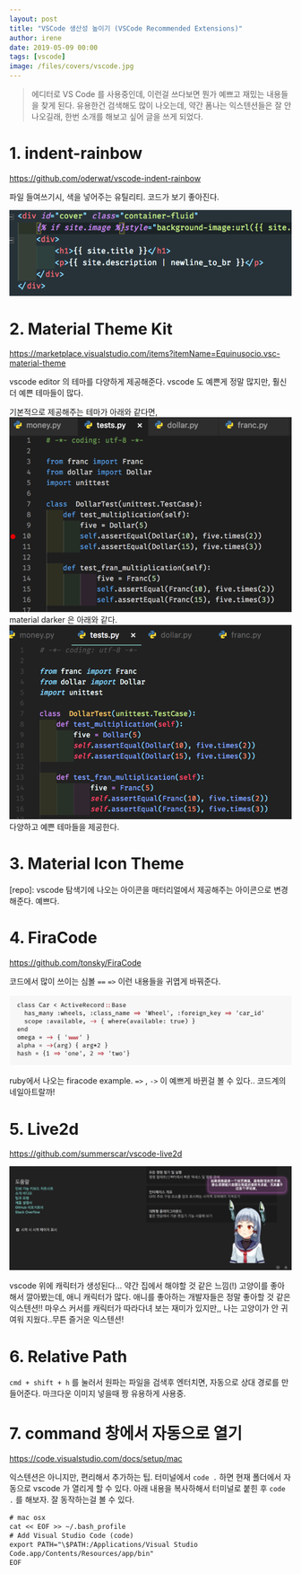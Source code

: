 ```yaml
---
layout: post
title: "VSCode 생산성 높이기 (VSCode Recommended Extensions)"
author: irene
date: 2019-05-09 00:00
tags: [vscode]
image: /files/covers/vscode.jpg
---
```


> 에디터로 VS Code 를 사용중인데, 이런걸 쓰다보면 뭔가 예쁘고 재밌는 내용들을 찾게 된다. 유용한건 검색해도 많이 나오는데, 약간 폼나는 익스텐션들은 잘 안나오길래, 한번 소개를 해보고 싶어 글을 쓰게 되었다. 


# 1. indent-rainbow

<https://github.com/oderwat/vscode-indent-rainbow>

파일 들여쓰기시, 색을 넣어주는 유틸리티. 코드가 보기 좋아진다. 

![들여쓰기 sample](/files/vscode/extensions/indent.png)

# 2. Material Theme Kit

<https://marketplace.visualstudio.com/items?itemName=Equinusocio.vsc-material-theme>

vscode editor 의 테마를 다양하게 제공해준다. vscode 도 예쁜게 정말 많지만, 훨신 더 예쁜 테마들이 많다. 


기본적으로 제공해주는 테마가 아래와 같다면,
![vscode default](/files/vscode/extensions/vscode_darker.png)
material darker 은 아래와 같다. 
![material default](/files/vscode/extensions/material_darker.png)
다양하고 예쁜 테마들을 제공한다. 


# 3. Material Icon Theme

[repo]:
vscode 탐색기에 나오는 아이콘을 매터리얼에서 제공해주는 아이콘으로 변경해준다. 예쁘다. 




# 4. FiraCode

<https://github.com/tonsky/FiraCode>

코드에서 많이 쓰이는 심볼 `==` `=>` 이런 내용들을 귀엽게 바꿔준다. 

![firacode](/files/vscode/extensions/firacode.png)

ruby에서 나오는 firacode example. `=>` , `->` 이 예쁘게 바뀐걸 볼 수 있다.. 코드계의 네일아트랄까!

# 5. Live2d

<https://github.com/summerscar/vscode-live2d>

![live2d](/files/vscode/extensions/live2d.png)

vscode 위에 캐릭터가 생성된다... 약간 집에서 해야할 것 같은 느낌(!) 고양이를 좋아해서 깔아봤는데, 애니 캐릭터가 많다. 애니를 좋아하는 개발자들은 정말 좋아할 것 같은 익스텐션!! 마우스 커서를 캐릭터가 따라다녀 보는 재미가 있지만,, 나는 고양이가 안 귀여워 지웠다..무튼 즐거운 익스텐션! 


# 6. Relative Path

`cmd + shift + h` 를 눌러서 원파는 파일을 검색후 엔터치면, 자동으로 상대 경로를 만들어준다. 마크다운 이미지 넣을때 짱 유용하게 사용중. 

# 7. command 창에서 자동으로 열기

<https://code.visualstudio.com/docs/setup/mac>

익스텐션은 아니지만, 편리해서 추가하는 팁. 터미널에서 `code .` 하면 현재 폴더에서 자동으로 vscode 가 열리게 할 수 있다. 아래 내용을 복사하해서 터미널로 붙힌 후 `code .` 를 해보자. 잘 동작하는걸 볼 수 있다.

```console
# mac osx
cat << EOF >> ~/.bash_profile
# Add Visual Studio Code (code)
export PATH="\$PATH:/Applications/Visual Studio Code.app/Contents/Resources/app/bin"
EOF
```